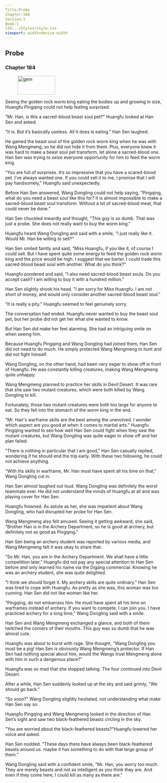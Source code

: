```yaml
---
Title:Probe 
Chapter:184 
Section:1 
Book:1 
CSS:../Styles/style.css 
viewport: width=device-width
---
```

  
## Probe
### Chapter 184
  
<figure>
	<img src="../Images/gem.gif" alt="gem" id="gem" width="120" height="60" />
</figure>
  

  
Seeing the golden rock worm king eating the bodies up and growing in size, Huangfu Pingqing could not help feeling surprised.

"Mr. Han, is this a sacred-blood beast soul pet?" Huangfu looked at Han Sen and asked.

"It is. But it’s basically useless. All it does is eating." Han Sen laughed.

He gained the beast soul of the golden rock worm king when he was with Wang Mengmeng, so he did not hide it from them. Plus, everyone knew it was hard to make a beast soul pet transform, let alone a sacred-blood one. Han Sen was trying to seize everyone opportunity for him to feed the worm king.

"You are full of surprises. It’s so impressive that you have a scared-blood pet. I’ve always wanted one. If you could sell it to me, I promise that I will pay handsomely," Huangfu said unexpectedly.

Before Han Sen answered, Wang Dongling could not help saying, "Pingqing, what do you need a beast soul like this for? It is almost impossible to make a sacred-blood beast soul transform. Without a lot of sacred-blood meat, that could never be done."

Han Sen chuckled inwardly and thought, "This guy is so dumb. That was just a probe. She does not really want to buy the worm king."

Huangfu heard Wang Dongling and said with a smile, "I just really like it. Would Mr. Han be willing to sell?"

Han Sen smiled faintly and said, "Miss Huangfu, if you like it, of course I could sell. But I have spent quite some energy to feed the golden rock worm king and the price would be high. I suggest that we barter. I could trade this sacred-blood beast soul with another. What do you think?"

Huangfu pondered and said, "I also need sacred-blood beast souls. Do you accept cash? I am willing to buy it with a hundred million."

Han Sen slightly shook his head. "I am sorry for Miss Huangfu. I am not short of money, and would only consider another sacred-blood beast soul."

"It is really a pity." Huangfu seemed to feel genuinely sorry.

The conversation had ended. Huangfu never wanted to buy the beast soul pet, but her probe did not get her what she wanted to know.

But Han Sen did make her feel alarming. She had an intriguing smile on when seeing him.

Because Huangfu Pingqing and Wang Dongling had joined them, Han Sen did not need to do much. He simply protected Wang Mengmeng to hunt and did not fight himself.

Wang Dongling, on the other hand, had been very eager to show off in front of Huangfu. He was constantly killing creatures, making Wang Mengmeng quite unhappy.

Wang Mengmeng planned to practice her skills in Devil Desert. It was rare that she saw two mutant creatures, which were both killed by Wang Dongling to kill.

Fortunately, those two mutant creatures were both too large for anyone to eat. So they fell into the stomach of the worm king in the end.

"Mr. Han's warframe skills are the best among the unevolved. I wonder which aspect are you good at when it comes to martial arts." Huangfu Pingqing wanted to see how well Han Sen could fight when they saw the mutant creatures, but Wang Dongling was quite eager to show off and her plan failed.

"There is nothing in particular that I am good," Han Sen casually replied, wondering if he should end the trip early. With these two following, he could not achieve anything.

"With his skills in warframe, Mr. Han must have spent all his time on that," Wang Dongling cut in.

Han Sen almost laughed out loud. Wang Dongling was definitely the worst teammate ever. He did not understand the minds of Huangfu at all and was playing cover for Han Sen.

Huangfu frowned. As astute as her, she was impatient about Wang Dongling, who had disrupted her probe for Han Sen.

Wang Mengmeng also felt amused. Seeing it getting awkward, she said, "Brother Han is in the Archery Department, so he is good at archery, but definitely not as good as Pingqing."

Han Sen being an archery student was reported by various media, and Wang Mengmeng felt it was okay to share that.

"So Mr. Han, you are in the Archery Department. We shall have a little competition later." Huangfu did not pay any special attention to Han Sen before and only learned his name via the Digang commercial. Knowing he was an archery student, she was quite delighted.

"I think we should forget it. My archery skills are quite ordinary." Han Sen was tired to cope with Huangfu. As pretty as she was, this woman was too cunning. Han Sen did not like women like her.

"Pingqing, do not embarrass him. He must have spent all his time on warframes instead of archery. If you want to compete, I can join you. I have practiced archery for a long time," Wang Dongling said with a smile.

Han Sen and Wang Mengmeng exchanged a glance, and both of them twitched the corners of their mouths. This guy was so dumb that he was almost cute.

Huangfu was about to burst with rage. She thought, "Wang Dongling you must be a pig! Han Sen is obviously Wang Mengmeng’s protector. If Han Sen had nothing special about him, would the Wangs trust Mengmeng alone with him in such a dangerous place?"

Huangfu was so mad that she stopped talking. The four continued into Devil Desert.

After a while, Han Sen suddenly looked up at the sky and said grimly, "We should go back."

"So soon?" Wang Dongling slightly hesitated, not understanding what make Han Sen say so.

Huangfu Pingqing and Wang Mengmeng looked in the direction of Han Sen’s sight and saw two black-feathered beasts circling in the sky.

"You are worried about the black-feathered beasts?"Huangfu lowered her voice and asked.

Han Sen nodded. "These days there have always been black-feathered beasts around us. maybe it has something to do with that large group of them."

Wang Dongling said with a confident smile, "Mr. Han, you worry too much. They are merely beasts and not as intelligent as you think they are. And even if they come here, I could kill as many as there are."